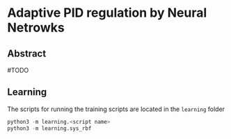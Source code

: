 # Adaptive PID regulation by Neural Netrowks
## Abstract
#TODO

## Learning
The scripts for running the training scripts are located in the `learning` folder
```py
python3 -m learning.<script name>
python3 -m learning.sys_rbf
```

